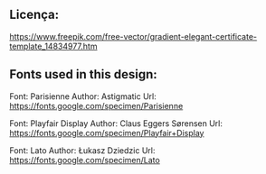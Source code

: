 ## Licença:
https://www.freepik.com/free-vector/gradient-elegant-certificate-template_14834977.htm

## Fonts used in this design:

Font: Parisienne
Author: Astigmatic
Url: https://fonts.google.com/specimen/Parisienne

Font: Playfair Display
Author: Claus Eggers Sørensen
Url: https://fonts.google.com/specimen/Playfair+Display

Font: Lato
Author: Łukasz Dziedzic
Url: https://fonts.google.com/specimen/Lato